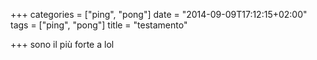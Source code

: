 +++
categories = ["ping", "pong"]
date = "2014-09-09T17:12:15+02:00"
tags = ["ping", "pong"]
title = "testamento"

+++
sono il più forte a lol

